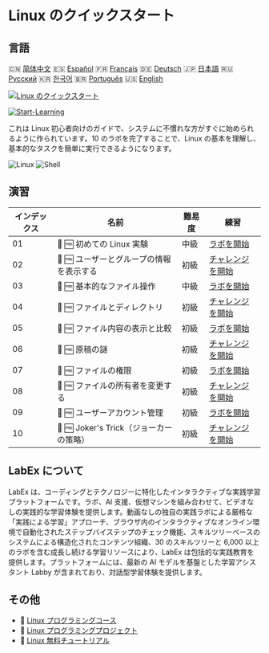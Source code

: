 # Linux のクイックスタート

## 言語

🇨🇳 [简体中文](README_zh.md) 🇪🇸 [Español](README_es.md) 🇫🇷 [Français](README_fr.md) 🇩🇪 [Deutsch](README_de.md) 🇯🇵 [日本語](README_ja.md) 🇷🇺 [Русский](README_ru.md) 🇰🇷 [한국어](README_ko.md) 🇧🇷 [Português](README_pt.md) 🇺🇸 [English](README.md) 

[![Linux のクイックスタート](https://cover-creator.labex.io/quick-start-with-linux.png?lang=ja)](https://labex.io/ja/courses/quick-start-with-linux)

[![Start-Learning](https://img.shields.io/badge/Start-Learning-whitesmoke?style=for-the-badge)](https://labex.io/ja/courses/quick-start-with-linux)

これは Linux 初心者向けのガイドで、システムに不慣れな方がすぐに始められるように作られています。10 のラボを完了することで、Linux の基本を理解し、基本的なタスクを簡単に実行できるようになります。

![Linux](https://img.shields.io/badge/Linux-whitesmoke?style=for-the-badge&logo=linux)
![Shell](https://img.shields.io/badge/Shell-whitesmoke?style=for-the-badge&logo=shell)


## 演習

|   インデックス | 名前                                     | 難易度   | 練習                                                                                                                       |
|----------------|------------------------------------------|----------|----------------------------------------------------------------------------------------------------------------------------|
|             01 | 📖 🆓 初めての Linux 実験                | 中級     | <a target='_blank' href='https://labex.io/ja/tutorials/linux-your-first-linux-lab-270253'>ラボを開始</a>                   |
|             02 | 🎯 🆓 ユーザーとグループの情報を表示する | 初級     | <a target='_blank' href='https://labex.io/ja/tutorials/linux-display-user-and-group-information-8718'>チャレンジを開始</a> |
|             03 | 📖 🆓 基本的なファイル操作               | 中級     | <a target='_blank' href='https://labex.io/ja/tutorials/linux-basic-files-operations-270248'>ラボを開始</a>                 |
|             04 | 🎯 🆓 ファイルとディレクトリ             | 初級     | <a target='_blank' href='https://labex.io/ja/tutorials/linux-files-and-directories-270246'>チャレンジを開始</a>            |
|             05 | 📖 🆓 ファイル内容の表示と比較           | 初級     | <a target='_blank' href='https://labex.io/ja/tutorials/linux-file-contents-and-comparing-270251'>ラボを開始</a>            |
|             06 | 🎯 🆓 原稿の謎                           | 初級     | <a target='_blank' href='https://labex.io/ja/tutorials/linux-the-manuscript-mystery-384742'>チャレンジを開始</a>           |
|             07 | 📖 🆓 ファイルの権限                     | 初級     | <a target='_blank' href='https://labex.io/ja/tutorials/linux-permissions-of-files-270252'>ラボを開始</a>                   |
|             08 | 🎯 🆓 ファイルの所有者を変更する         | 初級     | <a target='_blank' href='https://labex.io/ja/tutorials/shell-change-file-ownership-270254'>チャレンジを開始</a>            |
|             09 | 📖 🆓 ユーザーアカウント管理             | 初級     | <a target='_blank' href='https://labex.io/ja/tutorials/linux-user-account-management-49'>ラボを開始</a>                    |
|             10 | 🎯 🆓 Joker's Trick（ジョーカーの策略）  | 初級     | <a target='_blank' href='https://labex.io/ja/tutorials/linux-the-joker-s-trick-270247'>チャレンジを開始</a>                |

## LabEx について

LabEx は、コーディングとテクノロジーに特化したインタラクティブな実践学習プラットフォームです。ラボ、AI 支援、仮想マシンを組み合わせて、ビデオなしの実践的な学習体験を提供します。動画なしの独自の実践ラボによる厳格な「実践による学習」アプローチ、ブラウザ内のインタラクティブなオンライン環境で自動化されたステップバイステップのチェック機能、スキルツリーベースのシステムによる構造化されたコンテンツ組織、30 のスキルツリーと 6,000 以上のラボを含む成長し続ける学習リソースにより、LabEx は包括的な実践教育を提供します。プラットフォームには、最新の AI モデルを基盤とした学習アシスタント Labby が含まれており、対話型学習体験を提供します。

## その他

- 🔗 [Linux プログラミングコース](https://github.com/labex-labs/awesome-programming-courses)
- 🔗 [Linux プログラミングプロジェクト](https://github.com/labex-labs/awesome-programming-projects)
- 🔗 [Linux 無料チュートリアル](https://github.com/labex-labs/linux-free-tutorials)

